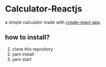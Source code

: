 # Calculator-Reactjs
a simple calculator made with [create-react-app](https://github.com/facebook/create-react-app/tree/master). 

## how to install?
1. clone this repository
2. yarn install
3. yarn start
